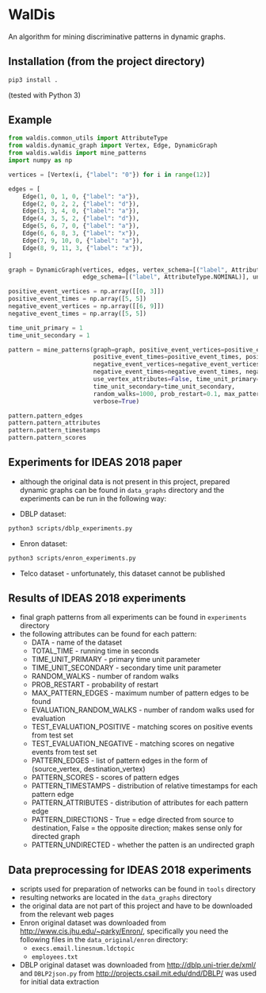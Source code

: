 # WalDis

An algorithm for mining discriminative patterns in dynamic graphs.

## Installation (from the project directory)

```sh
pip3 install .
```

(tested with Python 3)

## Example

```python
from waldis.common_utils import AttributeType
from waldis.dynamic_graph import Vertex, Edge, DynamicGraph
from waldis.waldis import mine_patterns
import numpy as np

vertices = [Vertex(i, {"label": "0"}) for i in range(12)]

edges = [
    Edge(1, 0, 1, 0, {"label": "a"}),
    Edge(2, 0, 2, 2, {"label": "d"}),
    Edge(3, 3, 4, 0, {"label": "a"}),
    Edge(4, 3, 5, 2, {"label": "d"}),
    Edge(5, 6, 7, 0, {"label": "a"}),
    Edge(6, 6, 8, 3, {"label": "x"}),
    Edge(7, 9, 10, 0, {"label": "a"}),
    Edge(8, 9, 11, 3, {"label": "x"}),
]

graph = DynamicGraph(vertices, edges, vertex_schema=[("label", AttributeType.NOMINAL)],
                     edge_schema=[("label", AttributeType.NOMINAL)], undirected=False)

positive_event_vertices = np.array([[0, 3]])
positive_event_times = np.array([5, 5])
negative_event_vertices = np.array([[6, 9]])
negative_event_times = np.array([5, 5])

time_unit_primary = 1
time_unit_secondary = 1

pattern = mine_patterns(graph=graph, positive_event_vertices=positive_event_vertices,
                        positive_event_times=positive_event_times, positive_event_edges=None,
                        negative_event_vertices=negative_event_vertices,
                        negative_event_times=negative_event_times, negative_event_edges=None,
                        use_vertex_attributes=False, time_unit_primary=time_unit_primary,
                        time_unit_secondary=time_unit_secondary,
                        random_walks=1000, prob_restart=0.1, max_pattern_edges=10,
                        verbose=True)

pattern.pattern_edges
pattern.pattern_attributes
pattern.pattern_timestamps
pattern.pattern_scores
```

## Experiments for IDEAS 2018 paper

- although the original data is not present in this project,
prepared dynamic graphs can be found in `data_graphs` directory and the experiments
can be run in the following way:

- DBLP dataset:

```sh
python3 scripts/dblp_experiments.py
```

- Enron dataset:

```sh
python3 scripts/enron_experiments.py
```

- Telco dataset - unfortunately, this dataset cannot be published

## Results of IDEAS 2018 experiments

- final graph patterns from all experiments can be found in `experiments` directory
- the following attributes can be found for each pattern:
    - DATA - name of the dataset
    - TOTAL_TIME - running time in seconds
    - TIME_UNIT_PRIMARY - primary time unit parameter
    - TIME_UNIT_SECONDARY - secondary time unit parameter
    - RANDOM_WALKS - number of random walks
    - PROB_RESTART - probability of restart
    - MAX_PATTERN_EDGES - maximum number of pattern edges to be found
    - EVALUATION_RANDOM_WALKS - number of random walks used for evaluation
    - TEST_EVALUATION_POSITIVE - matching scores on positive events from test set 
    - TEST_EVALUATION_NEGATIVE - matching scores on negative events from test set
    - PATTERN_EDGES - list of pattern edges in the form of (source_vertex, destination_vertex)
    - PATTERN_SCORES - scores of pattern edges
    - PATTERN_TIMESTAMPS - distribution of relative timestamps for each pattern edge
    - PATTERN_ATTRIBUTES - distribution of attributes for each pattern edge
    - PATTERN_DIRECTIONS - True = edge directed from source to destination, False = the opposite direction; makes sense only for directed graph
    - PATTERN_UNDIRECTED - whether the patten is an undirected graph


## Data preprocessing for IDEAS 2018 experiments

- scripts used for preparation of networks can be found in `tools` directory
- resulting networks are located in the `data_graphs` directory
- the original data are not part of this project and have to be downloaded from the relevant web pages
- Enron original dataset was downloaded from http://www.cis.jhu.edu/~parky/Enron/,
specifically you need the following files in the `data_original/enron` directory:
  - `execs.email.linesnum.ldctopic`
  - `employees.txt`
- DBLP original dataset was downloaded from http://dblp.uni-trier.de/xml/ and `DBLP2json.py`
from http://projects.csail.mit.edu/dnd/DBLP/ was used for initial data extraction
